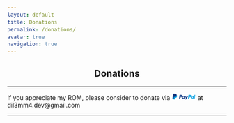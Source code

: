 ```yaml
---
layout: default
title: Donations
permalink: /donations/
avatar: true
navigation: true
---
```

<h2 align="center">Donations</h2>

<hr>

<p>If you appreciate my ROM, please consider to donate via <img src="/assets/img/paypal.png" style="width: 11%"> at dil3mm4.dev@gmail.com</p>

<hr>

<script src="https://scripts.sirv.com/sirv.js"></script>
<div class="Sirv" data-effect="zoom" >
    <img data-src="https://quallive.sirv.com/Images/photo_2019-02-07_16-00-21.jpg" />
</div>
